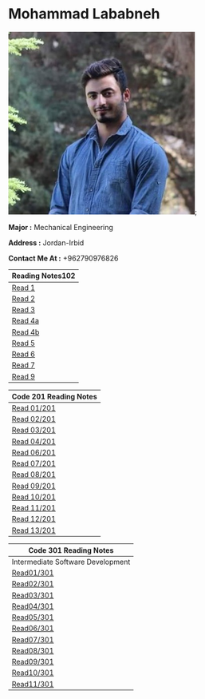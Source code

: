 # Mohammad Lababneh
![image](photo1.jpg);

**Major :** Mechanical Engineering

**Address :** Jordan-Irbid

**Contact Me At :** +962790976826


|Reading Notes102 |
|-------------|
|[Read 1](read1.md)|
|[Read 2](read2.md)|
|[Read 3](read3.md)|
|[Read 4a](read4a.md)|
|[Read 4b](read4b.md)|
|[Read 5](read5.md)|
|[Read 6](read6.md)|
|[Read 7](read7.md)|
|[Read 9](read9.md)|


|Code 201 Reading Notes|
|-------------|
|[Read 01/201](READ201/read01.md)|
|[Read 02/201](READ201/read02.md)|
|[Read 03/201](READ201/read03.md)|
|[Read 04/201](READ201/read04.md)|
|[Read 06/201](READ201/read06.md)|
|[Read 07/201](READ201/read07.md)|
|[Read 08/201](READ201/read08.md)|
|[Read 09/201](READ201/read09.md)|
|[Read 10/201](READ201/read10.md)|
|[Read 11/201](READ201/read11.md)|
|[Read 12/201](READ201/read12.md)|
|[Read 13/201](READ201/read13.md)|

|Code 301 Reading Notes|
|-------------|
|Intermediate Software Development|
|[Read01/301](READ301/read01.md)|
|[Read02/301](READ301/read02.md)|
|[Read03/301](READ301/read03.md)|
|[Read04/301](READ301/read04.md)|
|[Read05/301](READ301/read05.md)|
|[Read06/301](READ301/read06.md)|
|[Read07/301](READ301/read07.md)|
|[Read08/301](READ301/read08.md)|
|[Read09/301](READ301/read09.md)|
|[Read10/301](READ301/read10.md)|
|[Read11/301](READ301/read11.md)|